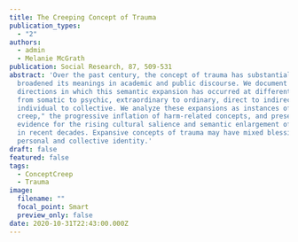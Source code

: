 ```yaml
---
title: The Creeping Concept of Trauma
publication_types:
  - "2"
authors:
  - admin
  - Melanie McGrath
publication: Social Research, 87, 509-531
abstract: 'Over the past century, the concept of trauma has substantially
  broadened its meanings in academic and public discourse. We document four
  directions in which this semantic expansion has occurred at different times:
  from somatic to psychic, extraordinary to ordinary, direct to indirect, and
  individual to collective. We analyze these expansions as instances of" concept
  creep," the progressive inflation of harm-related concepts, and present
  evidence for the rising cultural salience and semantic enlargement of trauma
  in recent decades. Expansive concepts of trauma may have mixed blessings for
  personal and collective identity.'
draft: false
featured: false
tags:
  - ConceptCreep
  - Trauma
image:
  filename: ""
  focal_point: Smart
  preview_only: false
date: 2020-10-31T22:43:00.000Z
---
```

